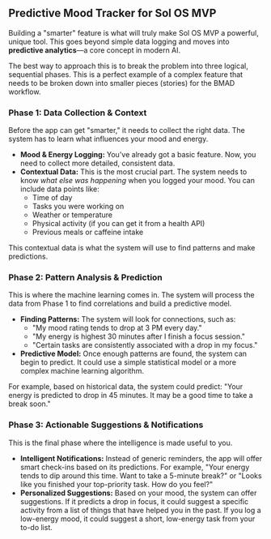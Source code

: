 ## Predictive Mood Tracker for Sol OS MVP

Building a "smarter" feature is what will truly make Sol OS MVP a powerful, unique tool. This goes beyond simple data logging and moves into **predictive analytics**—a core concept in modern AI.

The best way to approach this is to break the problem into three logical, sequential phases. This is a perfect example of a complex feature that needs to be broken down into smaller pieces (stories) for the BMAD workflow.

### Phase 1: Data Collection & Context

Before the app can get "smarter," it needs to collect the right data. The system has to learn what influences your mood and energy.

* **Mood & Energy Logging:** You've already got a basic feature. Now, you need to collect more detailed, consistent data.
* **Contextual Data:** This is the most crucial part. The system needs to know *what else was happening* when you logged your mood. You can include data points like:
    * Time of day
    * Tasks you were working on
    * Weather or temperature
    * Physical activity (if you can get it from a health API)
    * Previous meals or caffeine intake

This contextual data is what the system will use to find patterns and make predictions.


### Phase 2: Pattern Analysis & Prediction

This is where the machine learning comes in. The system will process the data from Phase 1 to find correlations and build a predictive model.

* **Finding Patterns:** The system will look for connections, such as:
    * "My mood rating tends to drop at 3 PM every day."
    * "My energy is highest 30 minutes after I finish a focus session."
    * "Certain tasks are consistently associated with a drop in my focus."
* **Predictive Model:** Once enough patterns are found, the system can begin to predict. It could use a simple statistical model or a more complex machine learning algorithm.

For example, based on historical data, the system could predict: "Your energy is predicted to drop in 45 minutes. It may be a good time to take a break soon."


### Phase 3: Actionable Suggestions & Notifications

This is the final phase where the intelligence is made useful to you.

* **Intelligent Notifications:** Instead of generic reminders, the app will offer smart check-ins based on its predictions. For example, "Your energy tends to dip around this time. Want to take a 5-minute break?" or "Looks like you finished your top-priority task. How do you feel?"
* **Personalized Suggestions:** Based on your mood, the system can offer suggestions. If it predicts a drop in focus, it could suggest a specific activity from a list of things that have helped you in the past. If you log a low-energy mood, it could suggest a short, low-energy task from your to-do list.

